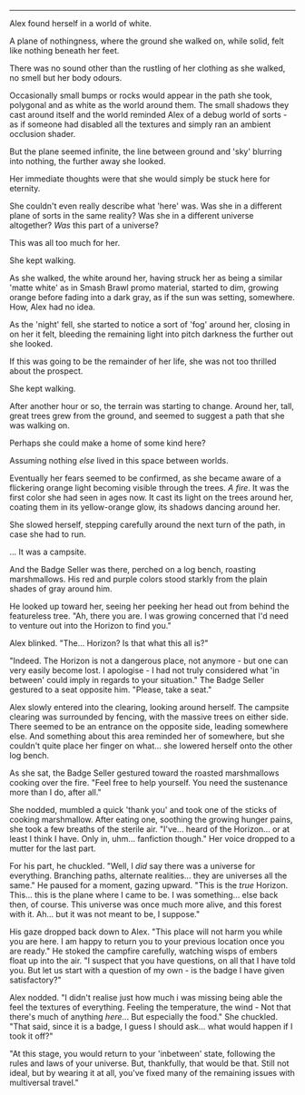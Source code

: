 ----

Alex found herself in a world of white.

A plane of nothingness, where the ground she walked on, while solid, felt like nothing beneath her feet.

There was no sound other than the rustling of her clothing as she walked, no smell but her body odours.

Occasionally small bumps or rocks would appear in the path she took, polygonal and as white as the world around them. The small shadows they cast around itself and the world reminded Alex of a debug world of sorts - as if someone had disabled all the textures and simply ran an ambient occlusion shader.

But the plane seemed infinite, the line between ground and 'sky' blurring into nothing, the further away she looked.

Her immediate thoughts were that she would simply be stuck here for eternity.

She couldn't even really describe what 'here' was. Was she in a different plane of sorts in the same reality? Was she in a different universe altogether? *Was* this part of a universe?

This was all too much for her.

She kept walking.

As she walked, the white around her, having struck her as being a similar 'matte white' as in Smash Brawl promo material, started to dim, growing orange before fading into a dark gray, as if the sun was setting, somewhere. How, Alex had no idea.

As the 'night' fell, she started to notice a sort of 'fog' around her, closing in on her it felt, bleeding the remaining light into pitch darkness the further out she looked.

If this was going to be the remainder of her life, she was not too thrilled about the prospect.

She kept walking.

After another hour or so, the terrain was starting to change. Around her, tall, great trees grew from the ground, and seemed to suggest a path that she was walking on.

Perhaps she could make a home of some kind here?

Assuming nothing *else* lived in this space between worlds.

Eventually her fears seemed to be confirmed, as she became aware of a flickering orange light becoming visible through the trees. *A fire*. It was the first color she had seen in ages now. It cast its light on the trees around her, coating them in its yellow-orange glow, its shadows dancing around her.

She slowed herself, stepping carefully around the next turn of the path, in case she had to run.

... It was a campsite.

And the Badge Seller was there, perched on a log bench, roasting marshmallows. His red and purple colors stood starkly from the plain shades of gray around him.

He looked up toward her, seeing her peeking her head out from behind the featureless tree. "Ah, there you are. I was growing concerned that I'd need to venture out into the Horizon to find you."

Alex blinked. "The... Horizon? Is that what this all is?"

"Indeed. The Horizon is not a dangerous place, not anymore - but one can very easily become lost. I apologise - I had not truly considered what 'in between' could imply in regards to your situation." The Badge Seller gestured to a seat opposite him. "Please, take a seat."

Alex slowly entered into the clearing, looking around herself. The campsite clearing was surrounded by fencing, with the massive trees on either side. There seemed to be an entrance on the opposite side, leading somewhere else. And something about this area reminded her of somewhere, but she couldn't quite place her finger on what... she lowered herself onto the other log bench. 

As she sat, the Badge Seller gestured toward the roasted marshmallows cooking over the fire. "Feel free to help yourself. You need the sustenance more than I do, after all."

She nodded, mumbled a quick 'thank you' and took one of the sticks of cooking marshmallow. After eating one, soothing the growing hunger pains, she took a few breaths of the sterile air. "I've... heard of the Horizon... or at least I think I have. Only in, uhm... fanfiction though." Her voice dropped to a mutter for the last part.

For his part, he chuckled. "Well, I *did* say there was a universe for everything. Branching paths, alternate realities... they are universes all the same." He paused for a moment, gazing upward. "This is the *true* Horizon. This... this is the plane where I came to be. I was something... else back then, of course. This universe was once much more alive, and this forest with it. Ah... but it was not meant to be, I suppose."

His gaze dropped back down to Alex. "This place will not harm you while you are here. I am happy to return you to your previous location once you are ready." He stoked the campfire carefully, watching wisps of embers float up into the air. "I suspect that you have questions, on all that I have told you. But let us start with a question of my own - is the badge I have given satisfactory?"

Alex nodded. "I didn't realise just how much i was missing being able the feel the textures of everything. Feeling the temperature, the wind - Not that there's much of anything *here*... But especially the food." She chuckled. "That said, since it is a badge, I guess I should ask... what would happen if I took it off?"

"At this stage, you would return to your 'inbetween' state, following the rules and laws of your universe. But, thankfully, that would be that. Still not ideal, but by wearing it at all, you've fixed many of the remaining issues with multiversal travel."